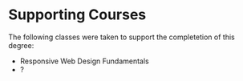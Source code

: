 # Supporting Courses

The following classes were taken to support the completetion of this degree:

* Responsive Web Design Fundamentals
* ?

